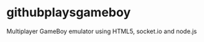 githubplaysgameboy
==================

Multiplayer GameBoy emulator using HTML5, socket.io and node.js

